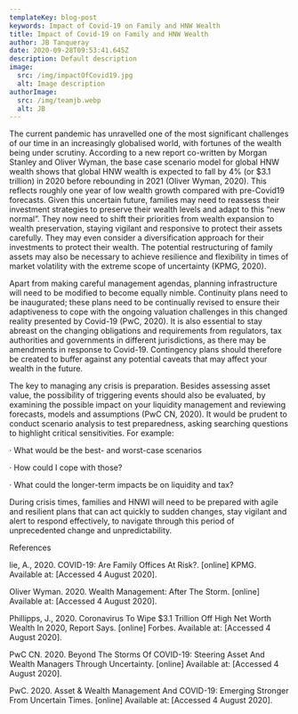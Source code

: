 ```yaml
---
templateKey: blog-post
keywords: Impact of Covid-19 on Family and HNW Wealth
title: Impact of Covid-19 on Family and HNW Wealth
author: JB Tanqueray
date: 2020-09-28T09:53:41.645Z
description: Default description
image:
  src: /img/impactOfCovid19.jpg
  alt: Image description
authorImage: 
  src: /img/teamjb.webp
  alt: JB
---
```

The current pandemic has unravelled one of the most significant challenges of our time in an increasingly globalised world, with fortunes of the wealth being under scrutiny. According to a new report co-written by Morgan Stanley and Oliver Wyman, the base case scenario model for global HNW wealth shows that global HNW wealth is expected to fall by 4% (or $3.1 trillion) in 2020 before rebounding in 2021 (Oliver Wyman, 2020). This reflects roughly one year of low wealth growth compared with pre-Covid19 forecasts. Given this uncertain future, families may need to reassess their investment strategies to preserve their wealth levels and adapt to this “new normal”. They now need to shift their priorities from wealth expansion to wealth preservation, staying vigilant and responsive to protect their assets carefully. They may even consider a diversification approach for their investments to protect their wealth. The potential restructuring of family assets may also be necessary to achieve resilience and flexibility in times of market volatility with the extreme scope of uncertainty (KPMG, 2020).

Apart from making careful management agendas, planning infrastructure will need to be modified to become equally nimble. Continuity plans need to be inaugurated; these plans need to be continually revised to ensure their adaptiveness to cope with the ongoing valuation challenges in this changed reality presented by Covid-19 (PwC, 2020). It is also essential to stay abreast on the changing obligations and requirements from regulators, tax authorities and governments in different jurisdictions, as there may be amendments in response to Covid-19. Contingency plans should therefore be created to buffer against any potential caveats that may affect your wealth in the future.

The key to managing any crisis is preparation. Besides assessing asset value, the possibility of triggering events should also be evaluated, by examining the possible impact on your liquidity management and reviewing forecasts, models and assumptions (PwC CN, 2020). It would be prudent to conduct scenario analysis to test preparedness, asking searching questions to highlight critical sensitivities. For example:

· What would be the best- and worst-case scenarios

· How could I cope with those?

· What could the longer-term impacts be on liquidity and tax?

During crisis times, families and HNWI will need to be prepared with agile and resilient plans that can act quickly to sudden changes, stay vigilant and alert to respond effectively, to navigate through this period of unprecedented change and unpredictability.

References

lie, A., 2020. COVID-19: Are Family Offices At Risk?. \[online] KPMG. Available at: \[Accessed 4 August 2020].

Oliver Wyman. 2020. Wealth Management: After The Storm. \[online] Available at: \[Accessed 4 August 2020].

Phillipps, J., 2020. Coronavirus To Wipe $3.1 Trillion Off High Net Worth Wealth In 2020, Report Says. \[online] Forbes. Available at: \[Accessed 4 August 2020].

PwC CN. 2020. Beyond The Storms Of COVID-19: Steering Asset And Wealth Managers Through Uncertainty. \[online] Available at: \[Accessed 4 August 2020].

PwC. 2020. Asset & Wealth Management And COVID-19: Emerging Stronger From Uncertain Times. \[online] Available at: \[Accessed 4 August 2020].